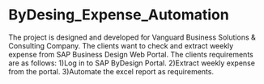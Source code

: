 # ByDesing_Expense_Automation
The project is designed and developed for Vanguard Business Solutions & Consulting Company.
The clients want to check and extract weekly expense from SAP Business Design Web Portal.
The clients requirements are as follows:
1)Log in to SAP ByDesign Portal.
2)Extract weekly expense from the portal.
3)Automate the excel report as requirements.
